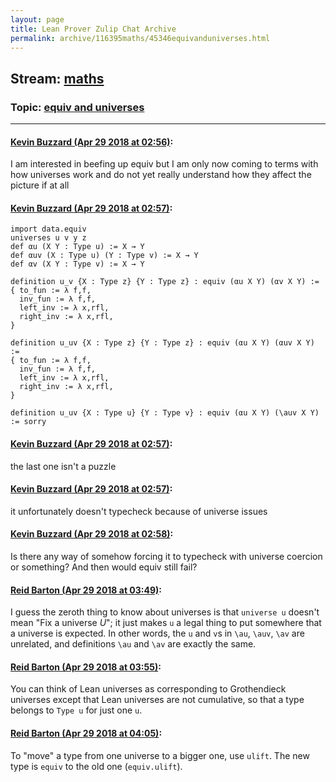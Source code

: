 ```yaml
---
layout: page
title: Lean Prover Zulip Chat Archive 
permalink: archive/116395maths/45346equivanduniverses.html
---
```


## Stream: [maths](index.html)
### Topic: [equiv and universes](45346equivanduniverses.html)

---

#### [Kevin Buzzard (Apr 29 2018 at 02:56)](https://leanprover.zulipchat.com/#narrow/stream/116395-maths/topic/equiv%20and%20universes/near/125837442):
I am interested in beefing up equiv but I am only now coming to terms with how universes work and do not yet really understand how they affect the picture if at all

#### [Kevin Buzzard (Apr 29 2018 at 02:57)](https://leanprover.zulipchat.com/#narrow/stream/116395-maths/topic/equiv%20and%20universes/near/125837448):
```lean
import data.equiv
universes u v y z
def αu (X Y : Type u) := X → Y 
def αuv (X : Type u) (Y : Type v) := X → Y
def αv (X Y : Type v) := X → Y 
 
definition u_v {X : Type z} {Y : Type z} : equiv (αu X Y) (αv X Y) := 
{ to_fun := λ f,f,
  inv_fun := λ f,f,
  left_inv := λ x,rfl,
  right_inv := λ x,rfl,
}

definition u_uv {X : Type z} {Y : Type z} : equiv (αu X Y) (αuv X Y) := 
{ to_fun := λ f,f,
  inv_fun := λ f,f,
  left_inv := λ x,rfl,
  right_inv := λ x,rfl,
}

definition u_uv {X : Type u} {Y : Type v} : equiv (αu X Y) (\auv X Y) := sorry
```

#### [Kevin Buzzard (Apr 29 2018 at 02:57)](https://leanprover.zulipchat.com/#narrow/stream/116395-maths/topic/equiv%20and%20universes/near/125837452):
the last one isn't a puzzle

#### [Kevin Buzzard (Apr 29 2018 at 02:57)](https://leanprover.zulipchat.com/#narrow/stream/116395-maths/topic/equiv%20and%20universes/near/125837455):
it unfortunately doesn't typecheck because of universe issues

#### [Kevin Buzzard (Apr 29 2018 at 02:58)](https://leanprover.zulipchat.com/#narrow/stream/116395-maths/topic/equiv%20and%20universes/near/125837460):
Is there any way of somehow forcing it to typecheck with universe coercion or something? And then would equiv still fail?

#### [Reid Barton (Apr 29 2018 at 03:49)](https://leanprover.zulipchat.com/#narrow/stream/116395-maths/topic/equiv%20and%20universes/near/125838746):
I guess the zeroth thing to know about universes is that `universe u` doesn't mean "Fix a universe $U$"; it just makes `u` a legal thing to put somewhere that a universe is expected.
In other words, the `u` and `v`s in `\au`, `\auv`, `\av` are unrelated, and definitions `\au` and `\av` are exactly the same.

#### [Reid Barton (Apr 29 2018 at 03:55)](https://leanprover.zulipchat.com/#narrow/stream/116395-maths/topic/equiv%20and%20universes/near/125838886):
You can think of Lean universes as corresponding to Grothendieck universes except that Lean universes are not cumulative, so that a type belongs to `Type u` for just one `u`.

#### [Reid Barton (Apr 29 2018 at 04:05)](https://leanprover.zulipchat.com/#narrow/stream/116395-maths/topic/equiv%20and%20universes/near/125839130):
To "move" a type from one universe to a bigger one, use `ulift`. The new type is `equiv` to the old one (`equiv.ulift`).

